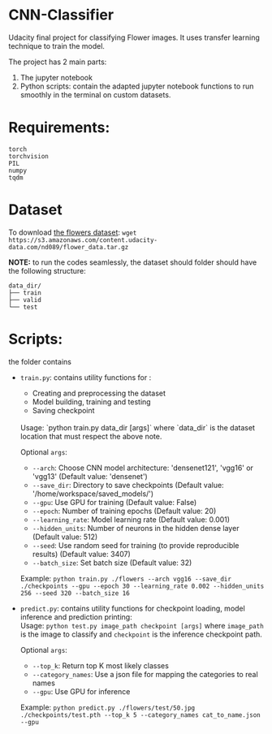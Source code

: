 # CNN-Classifier
Udacity final project for classifying Flower images. It uses transfer learning technique 
to train the model.

The project has 2 main parts:
1. The jupyter notebook
2. Python scripts: contain the adapted jupyter notebook functions to run smoothly in the terminal on custom datasets.

# Requirements:
```
torch
torchvision
PIL
numpy
tqdm
```

# Dataset
To download [the flowers dataset](http://www.robots.ox.ac.uk/~vgg/data/flowers/102/index.html): 
`wget https://s3.amazonaws.com/content.udacity-data.com/nd089/flower_data.tar.gz`

**NOTE:** to run the codes seamlessly, the dataset should folder should have the following structure:
  ```
  data_dir/
  ├── train
  ├── valid
  └── test
  ```

# Scripts:
the folder contains 
- `train.py`: contains utility functions for :
	- Creating and preprocessing the dataset 
	- Model building, training and testing 
	- Saving checkpoint
  <br/>
  Usage: `python train.py data_dir [args]` where `data_dir` is the dataset location that must respect the above note.
  
  Optional `args`:
    - `--arch`: Choose CNN model architecture: 'densenet121', 'vgg16' or 'vgg13' (Default value: 'densenet')
    - `--save_dir`: Directory to save checkpoints (Default value: '/home/workspace/saved_models/')
    - `--gpu`: Use GPU for training (Default value: False)
    - `--epoch`: Number of training epochs (Default value: 20)
    - `--learning_rate`: Model learning rate (Default value: 0.001)
    - `--hidden_units`: Number of neurons in the hidden dense layer (Default value: 512)
    - `--seed`: Use random seed for training (to provide reproducible results) (Default value: 3407)
    - `--batch_size`: Set batch size (Default value: 32)

  Example:
  `python train.py ./flowers --arch vgg16 --save_dir ./checkpoints --gpu --epoch 30 --learning_rate 0.002 --hidden_units 256 --seed 320 --batch_size 16`

- `predict.py`: contains utility functions for checkpoint loading, model inference and prediction printing:
  <br/>
  Usage: `python test.py image_path checkpoint [args]` where `image_path` is the image to classify and `checkpoint` is the inference checkpoint path.
  
  Optional `args`:
    - `--top_k`: Return top K most likely classes
    - `--category_names`: Use a json file for mapping the categories to real names
    - `--gpu`: Use GPU for inference
    
    Example: `python predict.py ./flowers/test/50.jpg ./checkpoints/test.pth --top_k 5 --category_names cat_to_name.json --gpu`
